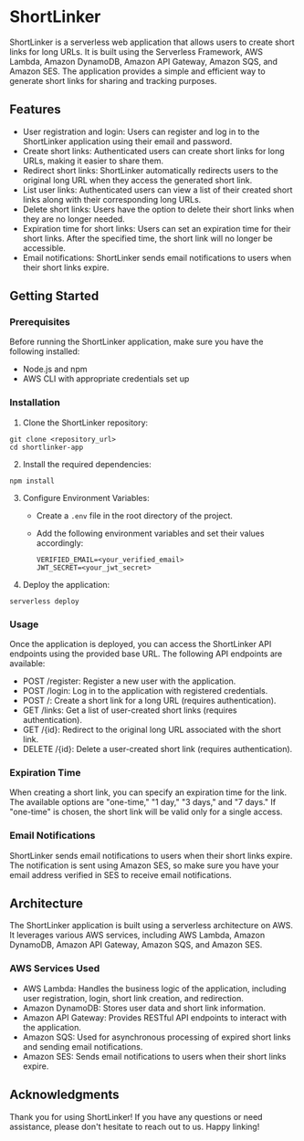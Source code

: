 # ShortLinker

ShortLinker is a serverless web application that allows users to create short links for long URLs. It is built using the Serverless Framework, AWS Lambda, Amazon DynamoDB, Amazon API Gateway, Amazon SQS, and Amazon SES. The application provides a simple and efficient way to generate short links for sharing and tracking purposes.

## Features

- User registration and login: Users can register and log in to the ShortLinker application using their email and password.
- Create short links: Authenticated users can create short links for long URLs, making it easier to share them.
- Redirect short links: ShortLinker automatically redirects users to the original long URL when they access the generated short link.
- List user links: Authenticated users can view a list of their created short links along with their corresponding long URLs.
- Delete short links: Users have the option to delete their short links when they are no longer needed.
- Expiration time for short links: Users can set an expiration time for their short links. After the specified time, the short link will no longer be accessible.
- Email notifications: ShortLinker sends email notifications to users when their short links expire.

## Getting Started

### Prerequisites

Before running the ShortLinker application, make sure you have the following installed:

- Node.js and npm
- AWS CLI with appropriate credentials set up

### Installation

1. Clone the ShortLinker repository:

```
git clone <repository_url>
cd shortlinker-app
```

2. Install the required dependencies:

```
npm install
```

3. Configure Environment Variables:

   - Create a `.env` file in the root directory of the project.
   - Add the following environment variables and set their values accordingly:

     ```
     VERIFIED_EMAIL=<your_verified_email>
     JWT_SECRET=<your_jwt_secret>
     ```

4. Deploy the application:

```
serverless deploy
```

### Usage

Once the application is deployed, you can access the ShortLinker API endpoints using the provided base URL. The following API endpoints are available:

- POST /register: Register a new user with the application.
- POST /login: Log in to the application with registered credentials.
- POST /: Create a short link for a long URL (requires authentication).
- GET /links: Get a list of user-created short links (requires authentication).
- GET /{id}: Redirect to the original long URL associated with the short link.
- DELETE /{id}: Delete a user-created short link (requires authentication).

### Expiration Time

When creating a short link, you can specify an expiration time for the link. The available options are "one-time," "1 day," "3 days," and "7 days." If "one-time" is chosen, the short link will be valid only for a single access.

### Email Notifications

ShortLinker sends email notifications to users when their short links expire. The notification is sent using Amazon SES, so make sure you have your email address verified in SES to receive email notifications.

## Architecture

The ShortLinker application is built using a serverless architecture on AWS. It leverages various AWS services, including AWS Lambda, Amazon DynamoDB, Amazon API Gateway, Amazon SQS, and Amazon SES.

### AWS Services Used

- AWS Lambda: Handles the business logic of the application, including user registration, login, short link creation, and redirection.
- Amazon DynamoDB: Stores user data and short link information.
- Amazon API Gateway: Provides RESTful API endpoints to interact with the application.
- Amazon SQS: Used for asynchronous processing of expired short links and sending email notifications.
- Amazon SES: Sends email notifications to users when their short links expire.

## Acknowledgments

Thank you for using ShortLinker! If you have any questions or need assistance, please don't hesitate to reach out to us. Happy linking!
